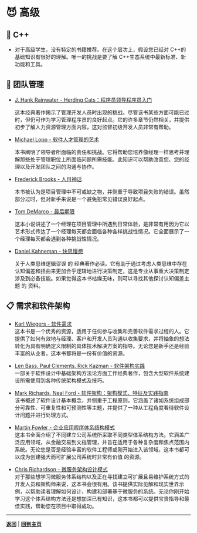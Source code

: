 # :smiling_imp: 高级

## :pencil: C++

- 对于高级学生，没有特定的书籍推荐。在这个层次上，假设您已经对 C++的基础知识有很好的理解。唯一的挑战是要了解 C++生态系统中最新标准、新功能和工具。

## :muscle: 团队管理

- [J. Hank Rainwater - Herding Cats：程序员领导程序员入门](https://www.amazon.com/Herding-Cats-Primer-Programmers-Lead/dp/1590590171)

    这本经典著作揭示了管理开发人员时出现的挑战。尽管该书某些方面可能已过时，但仍可作为学习管理程序员的良好起点。它的许多章节仍然相关，并提供初步了解人力资源管理方面内容，这对监督初级开发人员非常有帮助。

- [Michael Lopp - 软件人才管理的艺术](https://book.douban.com/subject/4999476/)

    本书阐明了领导者所面临的责任和挑战。它将帮助您培养像经理一样思考并理解那些处于管理职位上所面临问题所需技能。此知识可以帮助改善您、您的经理以及开发团队之间的沟通与协作。

- [Frederick Brooks - 人月神话](hthttps://book.douban.com/subject/26358448/)

    本书被认为是项目管理中不可或缺之物，并侧重于导致项目失败的错误。虽然部分过时，但对新手来说是一个避免犯常见错误良好起点。

- [Tom DeMarco - 最后期限](https://book.douban.com/subject/1231972/)

     这本小说讲述了一个经理在项目管理中所遇到日常体验，是非常有用因为它以艺术形式传达了一个经理每天都会面临各种各样挑战性情况。它全面展示了一个经理每天都会遇到各种挑战性情况。

- [Daniel Kahneman - 快思慢想](https://book.douban.com/subject/22366506/)

     关于人类思维逻辑谬误 的 经典著作必读。它有助于通过考虑人类思维中存在认知偏差和扭曲来更加合乎逻辑地进行决策制定，这是专业从事重大决策制定涉及到必备技能。如果觉得这本书枯燥无味，则可以寻找其他探讨认知偏差主题 的 资料。

## :clipboard: 需求和软件架构

- [Karl Wiegers - 软件需求](https://book.douban.com/subject/26307910/)  
    这本书是一个优秀的资源，适用于任何参与收集和完善软件需求过程的人。它提供了如何有效地与经理、客户和开发人员沟通以收集要求，并将抽象的想法转化为具有明确定义限制的具体技术解决方案的指导。无论您是新手还是经验丰富的从业者，这本书都将是一份有价值的资源。

- [Len Bass, Paul Clements, Rick Kazman - 软件架构实践](https://book.douban.com/subject/36243220/)  
    一部关于软件设计中基础架构方法论方面工作经典著作，包含大型软件系统建设所需使用到各种传统架构模式及技巧。

- [Mark Richards, Neal Ford - 软件架构：架构模式、特征及实践指南](https://book.douban.com/subject/35487561/)  
    该书概述了软件设计基本概念，并侧重于工程原则。它涵盖了诸如系统组成部分可靠性、可重复性和可预测性等主题，并提供了一种从工程角度看待软件设计问题并进行处理方式。

- [Martin Fowler - 企业应用程序体系结构模式](https://book.douban.com/subject/4826290/)  
     这本书全面介绍了不同建立公司系统所采取不同类型体系结构方法。它涵盖广泛应用领域，从金融交易到文档管理，并旨在适用于各种复杂度和焦点范围内系统。无论您是否是经验丰富的软件工程师或刚开始进入该领域，这本书都可以成为创建强大而可扩展公司系统时非常有价值 的资源。

- [Chris Richardson - 微服务架构设计模式](https://book.douban.com/subject/33425123/)  
    对于那些想学习微服务体系结构以及正在寻找建立可扩展且易维护系统方式的开发人员和架构师来说，这本书会很有用。该书提供实际见解和现实世界示例，以帮助读者理解如何设计、构建和部署基于微服务的系统。无论你刚开始学习这个体系结构方法还是想加深已有知识，这本书都可以提供宝贵指导和最佳实践，帮助您在项目中取得成功。

---

[**返回**](Overview.md) | [**回到主页**](../README.md)
